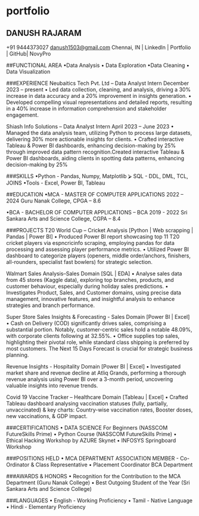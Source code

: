 # portfolio

## DANUSH RAJARAM

+91 9444373027 danush1503@gmail.com
Chennai, IN | LinkedIn | Portfolio | GitHub| NovyPro

##FUNCTIONAL AREA
•Data Analysis   • Data Exploration
•Data Cleaning   • Data Visualization

###EXPERIENCE
Neubaitics Tech Pvt. Ltd – Data Analyst Intern December 2023 – present
• Led data collection, cleaning, and analysis, driving a 30% increase in data accuracy and a 20% improvement in insights generation.
• Developed compelling visual representations and detailed reports, resulting in a 40% increase in information comprehension and stakeholder engagement.

Shiash Info Solutions – Data Analyst Intern April 2023 – June 2023
• Managed the data analysis team, utilizing Python to process large datasets, delivering 30% more actionable insights for clients.
• Crafted interactive Tableau & Power BI dashboards, enhancing decision-making by 25% through improved data pattern recognition.Created interactive Tableau & Power BI dashboards, aiding clients in spotting data patterns, enhancing decision-making by 25%

###SKILLS
•Python - Pandas, Numpy, Matplotlib ⮚ SQL - DDL, DML, TCL, JOINS
•Tools - Excel, Power BI, Tableau 

##EDUCATION
•MCA - MASTER OF COMPUTER APPLICATIONS 2022 – 2024
  Guru Nanak College, CPGA – 8.6

•BCA - BACHELOR OF COMPUTER APPLICATIONS – BCA 2019 - 2022
  Sri Sankara Arts and Science College, CGPA – 8.4

###PROJECTS
T20 World Cup – Cricket Analysis [Python | Web scrapping | Pandas | Power BI]
  • Produced Power BI report showcasing top 11 T20 cricket players via espncricinfo scraping, employing pandas for data processing and assessing player performance metrics.
  • Utilized Power BI dashboard to categorize players (openers, middle order/anchors, finishers, all-rounders, specialist fast bowlers) for strategic selection.

Walmart Sales Analysis–Sales Domain [SQL | EDA]
  • Analyse sales data from 45 stores (Kaggle data), exploring top branches, products, and customer behaviour, especially during holiday sales predictions.
  • Investigates Product, Sales, and Customer domains, using precise data management, innovative features, and insightful analysis to enhance strategies and branch performance.

Super Store Sales Insights & Forecasting - Sales Domain [Power BI | Excel]
  • Cash on Delivery (COD) significantly drives sales, comprising a substantial portion. Notably, customer-centric sales hold a notable 48.09%, with corporate      clients following at 32.55%.
  • Office supplies top sales, highlighting their pivotal role, while standard class shipping is preferred by most customers. The Next 15 Days Forecast is          crucial for strategic business planning.

Revenue Insights - Hospitality Domain [Power BI | Excel]
  • Investigated market share and revenue decline at Atliq Grands, performing a thorough revenue analysis using Power BI over a 3-month period, uncovering          valuable insights into revenue trends.

Covid 19 Vaccine Tracker – Healthcare Domain [Tableau | Excel]
  • Crafted Tableau dashboard analysing vaccination statuses (fully, partially, unvaccinated) & key charts: Country-wise vaccination rates, Booster doses, new      vaccinations, & GDP impact.
  
###CERTIFICATIONS
  • DATA SCIENCE For Beginners (NASSCOM FutureSkills Prime)
  • Python Course (NASSCOM FutureSkills Prime)
  • Ethical Hacking Workshop by AZURE Skynet
  • INFOSYS Springboard Workshop

###POSITIONS HELD
  • MCA DEPARTMENT ASSOCIATION MEMBER - Co-Ordinator & Class Representative
  • Placement Coordinator BCA Department

###AWARDS & HONORS
  • Recognition for the Contribution to the MCA Department (Guru Nanak College)
  • Best Outgoing Student of the Year (Sri Sankara Arts and Science College)

###LANGUAGES
  • English - Working Proficiency
  • Tamil - Native Language
  • Hindi - Elementary Proficiency

